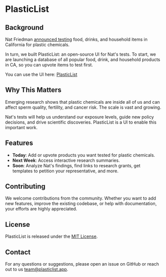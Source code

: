 # PlasticList

## Background

Nat Friedman [announced testing](https://twitter.com/natfriedman/status/1789287484515659896) food, drinks, and household items in California for plastic chemicals.

In turn, we built PlasticList: an open-source UI for Nat's tests. To start, we are launching a database of all popular food, drink, and household products in CA, so you can upvote items to test first.

You can use the UI here: [PlasticList](https://www.plasticlist.app/)

## Why This Matters

Emerging research shows that plastic chemicals are inside all of us and can affect sperm quality, fertility, and cancer risk. The scale is vast and growing. 

Nat's tests will help us understand our exposure levels, guide new policy decisions, and drive scientific discoveries. PlasticList is a UI to enable this important work.

## Features

- **Today**: Add or upvote products you want tested for plastic chemicals.
- **Next Week**: Access interactive research summaries.
- **Soon**: Analyze Nat's findings, find links to research grants, get templates to petition your representative, and more.

## Contributing

We welcome contributions from the community. Whether you want to add new features, improve the existing codebase, or help with documentation, your efforts are highly appreciated.

## License

PlasticList is released under the [MIT License](LICENSE).

## Contact

For any questions or suggestions, please open an issue on GitHub or reach out to us [team@plasticlist.app](mailto:team@plasticlist.app).
